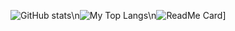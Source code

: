 ![GitHub stats](https://github-readme-stats.vercel.app/api?username=bryanseah234&show_icons=true&theme=radical&count_private=true&hide=contribs)\n![My Top Langs](https://github-readme-stats.vercel.app/api/top-langs/?username=bryanseah234&show_icons=true&theme=radical)\n![ReadMe Card](https://github-readme-stats.vercel.app/api/pin/?username=bryanseah234&repo=github-readme-stats)]
